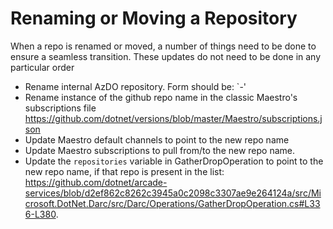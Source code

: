 # Renaming or Moving a Repository

When a repo is renamed or moved, a number of things need to be done to ensure a seamless transition. These updates do not need to be done in any particular order

- Rename internal AzDO repository. Form should be: `<github org>-<repo name>'
- Rename instance of the github repo name in the classic Maestro's subscriptions file https://github.com/dotnet/versions/blob/master/Maestro/subscriptions.json 
- Update Maestro default channels to point to the new repo name
- Update Maestro subscriptions to pull from/to the new repo name.
- Update the `repositories` variable in GatherDropOperation to point to the new repo name, if that repo is present in the list: https://github.com/dotnet/arcade-services/blob/d2ef862c8262c3945a0c2098c3307ae9e264124a/src/Microsoft.DotNet.Darc/src/Darc/Operations/GatherDropOperation.cs#L336-L380.